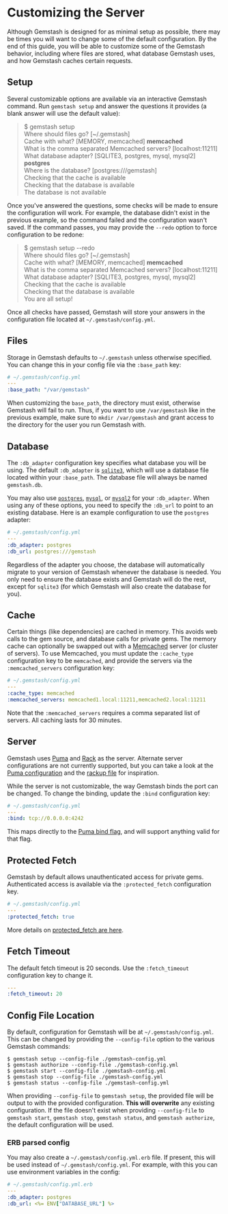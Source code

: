 <!--Automatically generated by Pandoc -->
Customizing the Server
======================

Although Gemstash is designed for as minimal setup as possible, there may be times you will want to change some of the default configuration. By the end of this guide, you will be able to customize some of the Gemstash behavior, including where files are stored, what database Gemstash uses, and how Gemstash caches certain requests.

Setup
-----

Several customizable options are available via an interactive Gemstash command. Run `gemstash setup` and answer the questions it provides (a blank answer will use the default value):

> $ gemstash setup  
> Where should files go? \[~/.gemstash\]  
> Cache with what? \[MEMORY, memcached\] **memcached**  
> What is the comma separated Memcached servers? \[localhost:11211\]  
> What database adapter? \[SQLITE3, postgres, mysql, mysql2\] **postgres**  
> Where is the database? \[postgres:///gemstash\]  
> Checking that the cache is available  
> Checking that the database is available  
> The database is not available

Once you've answered the questions, some checks will be made to ensure the configuration will work. For example, the database didn't exist in the previous example, so the command failed and the configuration wasn't saved. If the command passes, you may provide the `--redo` option to force configuration to be redone:

> $ gemstash setup --redo  
> Where should files go? \[~/.gemstash\]  
> Cache with what? \[MEMORY, memcached\] **memcached**  
> What is the comma separated Memcached servers? \[localhost:11211\]  
> What database adapter? \[SQLITE3, postgres, mysql, mysql2\]  
> Checking that the cache is available  
> Checking that the database is available  
> You are all setup!

Once all checks have passed, Gemstash will store your answers in the configuration file located at `~/.gemstash/config.yml`.

Files
-----

Storage in Gemstash defaults to `~/.gemstash` unless otherwise specified. You can change this in your config file via the `:base_path` key:

``` yaml
# ~/.gemstash/config.yml
---
:base_path: "/var/gemstash"
```

When customizing the `base_path`, the directory must exist, otherwise Gemstash will fail to run. Thus, if you want to use `/var/gemstash` like in the previous example, make sure to `mkdir /var/gemstash` and grant access to the directory for the user you run Gemstash with.

Database
--------

The `:db_adapter` configuration key specifies what database you will be using. The default `:db_adapter` is [`sqlite3`](https://www.sqlite.org/), which will use a database file located within your `:base_path`. The database file will always be named `gemstash.db`.

You may also use [`postgres`](http://www.postgresql.org/), [`mysql`](http://www.mysql.com/), or [`mysql2`](http://sequel.jeremyevans.net/rdoc/files/doc/opening_databases_rdoc.html#label-mysql2) for your `:db_adapter`. When using any of these options, you need to specify the `:db_url` to point to an existing database. Here is an example configuration to use the `postgres` adapter:

``` yaml
# ~/.gemstash/config.yml
---
:db_adapter: postgres
:db_url: postgres:///gemstash
```

Regardless of the adapter you choose, the database will automatically migrate to your version of Gemstash whenever the database is needed. You only need to ensure the database exists and Gemstash will do the rest, except for `sqlite3` (for which Gemstash will also create the database for you).

Cache
-----

Certain things (like dependencies) are cached in memory. This avoids web calls to the gem source, and database calls for private gems. The memory cache can optionally be swapped out with a [Memcached](http://memcached.org/) server (or cluster of servers). To use Memcached, you must update the `:cache_type` configuration key to be `memcached`, and provide the servers via the `:memcached_servers` configuration key:

``` yaml
# ~/.gemstash/config.yml
---
:cache_type: memcached
:memcached_servers: memcached1.local:11211,memcached2.local:11211
```

Note that the `:memcached_servers` requires a comma separated list of servers. All caching lasts for 30 minutes.

Server
------

Gemstash uses [Puma](http://puma.io/) and [Rack](http://rack.github.io/) as the server. Alternate server configurations are not currently supported, but you can take a look at the [Puma configuration](https://github.com/bundler/gemstash/blob/master/lib/gemstash/puma.rb) and the [rackup file](https://github.com/bundler/gemstash/blob/master/lib/gemstash/config.ru) for inspiration.

While the server is not customizable, the way Gemstash binds the port can be changed. To change the binding, update the `:bind` configuration key:

``` yaml
# ~/.gemstash/config.yml
---
:bind: tcp://0.0.0.0:4242
```

This maps directly to the [Puma bind flag](https://github.com/puma/puma#binding-tcp--sockets), and will support anything valid for that flag.

Protected Fetch
---------------

Gemstash by default allows unauthenticated access for private gems. Authenticated access is available via the `:protected_fetch` configuration key.

``` yaml
# ~/.gemstash/config.yml
---
:protected_fetch: true
```

More details on [protected\_fetch are here](gemstash-private-gems.7.md#protected-fetching).

Fetch Timeout
-------------

The default fetch timeout is 20 seconds. Use the `:fetch_timeout` configuration key to change it.

``` yaml
---
:fetch_timeout: 20
```

Config File Location
--------------------

By default, configuration for Gemstash will be at `~/.gemstash/config.yml`. This can be changed by providing the `--config-file` option to the various Gemstash commands:

    $ gemstash setup --config-file ./gemstash-config.yml
    $ gemstash authorize --config-file ./gemstash-config.yml
    $ gemstash start --config-file ./gemstash-config.yml
    $ gemstash stop --config-file ./gemstash-config.yml
    $ gemstash status --config-file ./gemstash-config.yml

When providing `--config-file` to `gemstash setup`, the provided file will be output to with the provided configuration. **This will overwrite** any existing configuration. If the file doesn't exist when providing `--config-file` to `gemstash start`, `gemstash stop`, `gemstash status`, and `gemstash authorize`, the default configuration will be used.

### ERB parsed config

You may also create a `~/.gemstash/config.yml.erb` file. If present, this will be used instead of `~/.gemstash/config.yml`. For example, with this you can use environment variables in the config:

``` yaml
# ~/.gemstash/config.yml.erb
---
:db_adapter: postgres
:db_url: <%= ENV["DATABASE_URL"] %>
```
